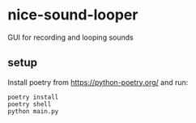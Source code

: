 # nice-sound-looper
GUI for recording and looping sounds

## setup

Install poetry from https://python-poetry.org/ and run:

	poetry install
	poetry shell
	python main.py



